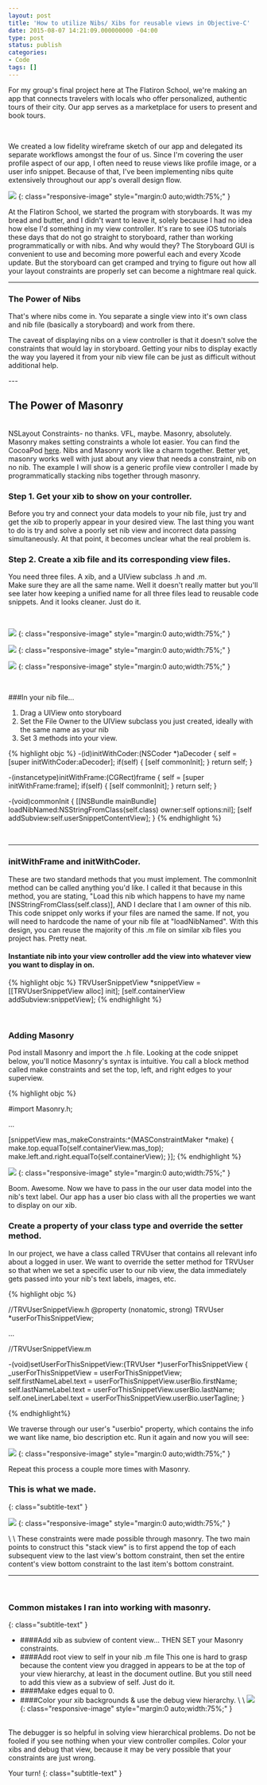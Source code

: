 ```yaml
---
layout: post
title: 'How to utilize Nibs/ Xibs for reusable views in Objective-C'
date: 2015-08-07 14:21:09.000000000 -04:00
type: post
status: publish
categories:
- Code
tags: []
---
```


For my group's final project here at The Flatiron School, we're making an app that connects travelers with locals who offer personalized, authentic tours of their city. Our app serves as a marketplace for users to present and book tours.
<!--more-->

<br>

We created a low fidelity wireframe sketch of our app and delegated its separate workflows amongst the four of us. Since I'm covering the user profile aspect of our app, I often need to reuse views like profile image, or a user info snippet. Because of that, I've been implementing nibs quite extensively throughout our app's overall design flow.

![](https://s3-us-west-2.amazonaws.com/leojkwan/images/xib-screenshot.png)
{: class="responsive-image" style="margin:0 auto;width:75%;" }


At the Flatiron School, we started the program with storyboards. It was my bread and butter, and I didn't want to leave it, solely because I had no idea how else I'd something in my view controller. It's rare to see iOS tutorials these days that do not go straight to storyboard, rather than working programmatically or with nibs. And why would they? The Storyboard GUI is convenient to use and becoming more powerful each and every Xcode update.
But the storyboard can get cramped and trying to figure out how all your layout constraints are properly set can become a nightmare real quick.

---

### The Power of Nibs
<p>That's where nibs come in. You separate a single view into it's own class and nib file (basically a storyboard) and work from there.</p>
<p>The caveat of displaying nibs on a view controller is that it doesn't solve the constraints that would lay in storyboard. Getting your nibs to display exactly the way you layered it from your nib view file can be just as difficult without additional help.</p>
---

## The Power of Masonry
<br>
NSLayout Constraints- no thanks. VFL, maybe. Masonry, absolutely.
Masonry makes setting constraints a whole lot easier. You can find the CocoaPod <a href="https://github.com/SnapKit/Masonry">here</a>. Nibs and Masonry work like a charm together. Better yet, masonry works well with just about any view that needs a constraint, nib on no nib.
The example I will show is a generic profile view controller I made by programmatically stacking nibs together through masonry.

### Step 1. Get your xib to show on your controller.
Before you try and connect your data models to your nib file, just try and get the xib to properly appear in your desired view. The last thing you want to do is try and solve a poorly set nib view and incorrect data passing simultaneously. At that point, it becomes unclear what the real problem is.</p>

### Step 2. Create a xib file and its corresponding view files.

You need three files. A xib, and a UIView subclass .h and .m.
<br/>
Make sure they are all the same name. Well it doesn't really matter but you'll see later how keeping a unified name for all three files lead to reusable code snippets. And it looks cleaner. Just do it.

<br>

![](https://s3-us-west-2.amazonaws.com/leojkwan/images/xib-screenshot2.png)
{: class="responsive-image" style="margin:0 auto;width:75%;" }

![](https://s3-us-west-2.amazonaws.com/leojkwan/images/xib-screenshot3.png)
{: class="responsive-image" style="margin:0 auto;width:75%;" }

![](https://s3-us-west-2.amazonaws.com/leojkwan/images/xib-screenshot4.png)
{: class="responsive-image" style="margin:0 auto;width:75%;" }

<br>

###In your nib file...

1. Drag a UIView onto storyboard
2. Set the File Owner to the UIView subclass you just created, ideally with the same name as your nib
3. Set 3 methods into your view.


{% highlight objc %}
-(id)initWithCoder:(NSCoder *)aDecoder {
  self = [super initWithCoder:aDecoder];
  if(self) {
    [self commonInit];
  }
  return self;
}

-(instancetype)initWithFrame:(CGRect)frame {
  self = [super initWithFrame:frame];
  if(self) {
    [self commonInit];
  }
  return self;
}

-(void)commonInit {
  [[NSBundle mainBundle] loadNibNamed:NSStringFromClass(self.class)
  owner:self
  options:nil];
  [self addSubview:self.userSnippetContentView];
}
{% endhighlight %}

<br>

---

### initWithFrame and initWithCoder.
These are two standard methods that you must implement. The commonInit method can be called anything you'd like. I called it that because in this method, you are stating, "Load this nib which happens to have my name [NSStringFromClass(self.class)], AND I declare that I am owner of this nib.
This code snippet only works if your files are named the same. If not, you will need to hardcode the name of your nib file at "loadNibNamed". With this design, you can reuse the majority of this .m file on similar xib files you project has. Pretty neat.


#### Instantiate nib into your view controller add the view into whatever view you want to display in on.

{% highlight objc %}
TRVUserSnippetView *snippetView = [[TRVUserSnippetView alloc] init];
[self.containerView addSubview:snippetView];
{% endhighlight %}

<br>

### Adding Masonry

Pod install Masonry and import the .h file. Looking at the code snippet below, you'll notice Masonry's syntax is intuitive. You call a block method called make constraints and set the top, left, and right edges to your superview.

{% highlight objc %}

#import Masonry.h;

...

[snippetView mas_makeConstraints:^(MASConstraintMaker *make) {
  make.top.equalTo(self.containerView.mas_top);
  make.left.and.right.equalTo(self.containerView);
}];
{% endhighlight %}


![](https://s3-us-west-2.amazonaws.com/leojkwan/images/xib-screenshot5.png)
{: class="responsive-image" style="margin:0 auto;width:75%;" }

Boom. Awesome. Now we have to pass in the our user data model into the nib's text label. Our app has a user bio class with all the properties we want to display on our xib.

### Create a property of your class type and override the setter method.

In our project, we have a class called TRVUser that contains all relevant info about a logged in user.
We want to override the setter method for TRVUser so that when we set a specific user to our nib view, the data immediately gets passed into your nib's text labels, images, etc.


{% highlight objc %}

//TRVUserSnippetView.h
@property (nonatomic, strong) TRVUser *userForThisSnippetView;

...

//TRVUserSnippetView.m

-(void)setUserForThisSnippetView:(TRVUser *)userForThisSnippetView {
  _userForThisSnippetView = userForThisSnippetView;
  self.firstNameLabel.text = userForThisSnippetView.userBio.firstName;
  self.lastNameLabel.text = userForThisSnippetView.userBio.lastName;
  self.oneLinerLabel.text = userForThisSnippetView.userBio.userTagline;
}

{% endhighlight%}

We traverse through our user's "userbio" property, which contains the info we want like name, bio description etc.
Run it again and now you will see:

![](https://s3-us-west-2.amazonaws.com/leojkwan/images/xib-screenshot6.png)
{: class="responsive-image" style="margin:0 auto;width:75%;" }


Repeat this process a couple more times with Masonry.

### This is what we made.
{: class="subtitle-text" }

![](https://s3-us-west-2.amazonaws.com/leojkwan/images/xib-screenshot7.png)
{: class="responsive-image" style="margin:0 auto;width:75%;" }

\\
\\
These constraints were made possible through masonry. The two main points to construct this "stack view" is to first append the top of each subsequent view to the last view's bottom constraint, then set the entire content's view bottom constraint to the last item's bottom constraint.</p>

---
<br>

### Common mistakes I ran into working with masonry.
{: class="subtitle-text" }

- ####Add xib as subview of content view... THEN SET your Masonry constraints.
- ####Add root view to self in your nib .m file
  This one is hard to grasp because the content view you dragged in appears to be at the top of your view hierarchy, at least in the document outline. But you still need to add this view as a subview of self. Just do it.
- ####Make edges equal to 0.
- ####Color your xib backgrounds &amp; use the debug view hierarchy.
\\
\\
![](https://s3-us-west-2.amazonaws.com/leojkwan/images/xib-screenshot8.png)
{: class="responsive-image" style="margin:0 auto;width:75%;" }

<br>
The debugger is so helpful in solving view hierarchical problems. Do not be fooled if you see nothing when your view controller compiles. Color your xibs and debug that view, because it may be very possible that your constraints are just wrong.

Your turn!
{: class="subtitle-text" }
